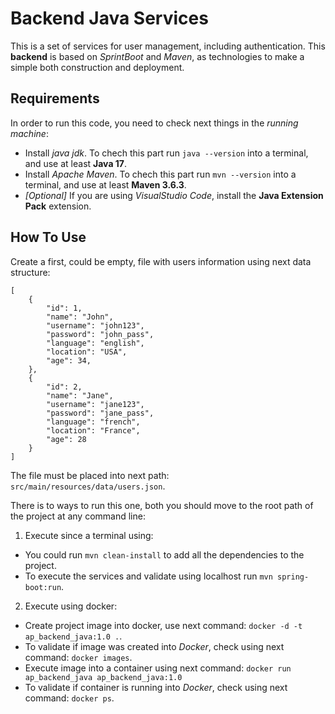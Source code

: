 # Backend Java Services

This is a set of services for user management, including authentication.
This __backend__ is based on _SprintBoot_ and _Maven_, as technologies to make a simple
both construction and deployment.

## Requirements

In order to run this code, you need to check next things in the _running machine_:
- Install _java jdk_. To chech this part run `java --version` into a terminal, and use at least __Java 17__.
- Install _Apache Maven_. To chech this part run `mvn --version` into a terminal, and use at least __Maven 3.6.3__.
- _[Optional]_ If you are using _VisualStudio Code_, install the __Java Extension Pack__ extension.
  
  
## How To Use

Create a first, could be empty, file with users information using next data structure:
```
[
    {
        "id": 1,
        "name": "John",
        "username": "john123",
        "password": "john_pass",
        "language": "english",
        "location": "USA",
        "age": 34,
    },
    {
        "id": 2,
        "name": "Jane",
        "username": "jane123",
        "password": "jane_pass",
        "language": "french",
        "location": "France",
        "age": 28
    }
]
```
The file must be placed into next path: `src/main/resources/data/users.json`.

There is to ways to run this one, both you should move to the root path of the project at any command line:
1. Execute since a terminal using:
- You could run `mvn clean-install` to add all the dependencies to the project.
- To execute the services and validate using localhost run `mvn spring-boot:run`.
2. Execute using docker:
- Create project image into docker, use next command: `docker -d -t ap_backend_java:1.0 .`.
- To validate if image was created into _Docker_, check using next command: `docker images`.  
- Execute image into a container using next command: `docker run  ap_backend_java ap_backend_java:1.0`
- To validate if container is running into _Docker_, check using next command: `docker ps`.

